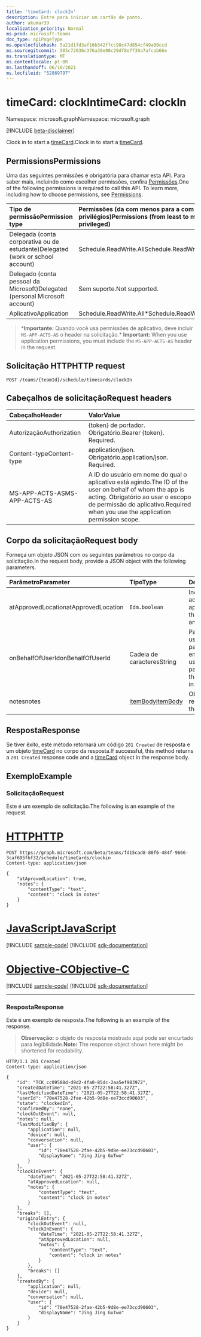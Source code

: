```yaml
---
title: 'timeCard: clockIn'
description: Entre para iniciar um cartão de ponto.
author: akumar39
localization_priority: Normal
ms.prod: microsoft-teams
doc_type: apiPageType
ms.openlocfilehash: 5a21d1fd3af16b342ffcc98c47d854cf49a00ccd
ms.sourcegitcommit: 503c72036c376a30e08c29df8e7730a7afcab66e
ms.translationtype: MT
ms.contentlocale: pt-BR
ms.lasthandoff: 06/10/2021
ms.locfileid: "52869797"
---
```

# <a name="timecard-clockin"></a><span data-ttu-id="ca6a1-103">timeCard: clockIn</span><span class="sxs-lookup"><span data-stu-id="ca6a1-103">timeCard: clockIn</span></span>

<span data-ttu-id="ca6a1-104">Namespace: microsoft.graph</span><span class="sxs-lookup"><span data-stu-id="ca6a1-104">Namespace: microsoft.graph</span></span>

[!INCLUDE [beta-disclaimer](../../includes/beta-disclaimer.md)]

<span data-ttu-id="ca6a1-105">Clock in to start a [timeCard](../resources/timeCard.md).</span><span class="sxs-lookup"><span data-stu-id="ca6a1-105">Clock in to start a [timeCard](../resources/timeCard.md).</span></span>

## <a name="permissions"></a><span data-ttu-id="ca6a1-106">Permissions</span><span class="sxs-lookup"><span data-stu-id="ca6a1-106">Permissions</span></span>

<span data-ttu-id="ca6a1-p101">Uma das seguintes permissões é obrigatória para chamar esta API. Para saber mais, incluindo como escolher permissões, confira [Permissões](/graph/permissions-reference).</span><span class="sxs-lookup"><span data-stu-id="ca6a1-p101">One of the following permissions is required to call this API. To learn more, including how to choose permissions, see [Permissions](/graph/permissions-reference).</span></span>

|<span data-ttu-id="ca6a1-109">Tipo de permissão</span><span class="sxs-lookup"><span data-stu-id="ca6a1-109">Permission type</span></span>      | <span data-ttu-id="ca6a1-110">Permissões (da com menos para a com mais privilégios)</span><span class="sxs-lookup"><span data-stu-id="ca6a1-110">Permissions (from least to most privileged)</span></span>              |
|:--------------------|:---------------------------------------------------------|
|<span data-ttu-id="ca6a1-111">Delegada (conta corporativa ou de estudante)</span><span class="sxs-lookup"><span data-stu-id="ca6a1-111">Delegated (work or school account)</span></span> | <span data-ttu-id="ca6a1-112">Schedule.ReadWrite.All</span><span class="sxs-lookup"><span data-stu-id="ca6a1-112">Schedule.ReadWrite.All</span></span>    |
|<span data-ttu-id="ca6a1-113">Delegado (conta pessoal da Microsoft)</span><span class="sxs-lookup"><span data-stu-id="ca6a1-113">Delegated (personal Microsoft account)</span></span> | <span data-ttu-id="ca6a1-114">Sem suporte.</span><span class="sxs-lookup"><span data-stu-id="ca6a1-114">Not supported.</span></span>    |
|<span data-ttu-id="ca6a1-115">Aplicativo</span><span class="sxs-lookup"><span data-stu-id="ca6a1-115">Application</span></span> | <span data-ttu-id="ca6a1-116">Schedule.ReadWrite.All\*</span><span class="sxs-lookup"><span data-stu-id="ca6a1-116">Schedule.ReadWrite.All\*</span></span> |

><span data-ttu-id="ca6a1-117">\***Importante:** Quando você usa permissões de aplicativo, deve incluir `MS-APP-ACTS-AS` o header na solicitação.</span><span class="sxs-lookup"><span data-stu-id="ca6a1-117">\* **Important:** When you use application permissions, you must include the `MS-APP-ACTS-AS` header in the request.</span></span>

## <a name="http-request"></a><span data-ttu-id="ca6a1-118">Solicitação HTTP</span><span class="sxs-lookup"><span data-stu-id="ca6a1-118">HTTP request</span></span>

<!-- { "blockType": "ignored" } -->

```http
POST /teams/{teamId}/schedule/timecards/clockIn
```

## <a name="request-headers"></a><span data-ttu-id="ca6a1-119">Cabeçalhos de solicitação</span><span class="sxs-lookup"><span data-stu-id="ca6a1-119">Request headers</span></span>

| <span data-ttu-id="ca6a1-120">Cabeçalho</span><span class="sxs-lookup"><span data-stu-id="ca6a1-120">Header</span></span>       | <span data-ttu-id="ca6a1-121">Valor</span><span class="sxs-lookup"><span data-stu-id="ca6a1-121">Value</span></span> |
|:---------------|:--------|
| <span data-ttu-id="ca6a1-122">Autorização</span><span class="sxs-lookup"><span data-stu-id="ca6a1-122">Authorization</span></span>  | <span data-ttu-id="ca6a1-p102">{token} de portador. Obrigatório.</span><span class="sxs-lookup"><span data-stu-id="ca6a1-p102">Bearer {token}. Required.</span></span>  |
| <span data-ttu-id="ca6a1-125">Content-type</span><span class="sxs-lookup"><span data-stu-id="ca6a1-125">Content-type</span></span> | <span data-ttu-id="ca6a1-p103">application/json. Obrigatório.</span><span class="sxs-lookup"><span data-stu-id="ca6a1-p103">application/json. Required.</span></span>|
| <span data-ttu-id="ca6a1-128">MS-APP-ACTS-AS</span><span class="sxs-lookup"><span data-stu-id="ca6a1-128">MS-APP-ACTS-AS</span></span> | <span data-ttu-id="ca6a1-129">A ID do usuário em nome do qual o aplicativo está agindo.</span><span class="sxs-lookup"><span data-stu-id="ca6a1-129">The ID of the user on behalf of whom the app is acting.</span></span> <span data-ttu-id="ca6a1-130">Obrigatório ao usar o escopo de permissão do aplicativo.</span><span class="sxs-lookup"><span data-stu-id="ca6a1-130">Required when you use the application permission scope.</span></span> |

## <a name="request-body"></a><span data-ttu-id="ca6a1-131">Corpo da solicitação</span><span class="sxs-lookup"><span data-stu-id="ca6a1-131">Request body</span></span>

<span data-ttu-id="ca6a1-132">Forneça um objeto JSON com os seguintes parâmetros no corpo da solicitação.</span><span class="sxs-lookup"><span data-stu-id="ca6a1-132">In the request body, provide a JSON object with the following parameters.</span></span>

| <span data-ttu-id="ca6a1-133">Parâmetro</span><span class="sxs-lookup"><span data-stu-id="ca6a1-133">Parameter</span></span>    | <span data-ttu-id="ca6a1-134">Tipo</span><span class="sxs-lookup"><span data-stu-id="ca6a1-134">Type</span></span>        | <span data-ttu-id="ca6a1-135">Descrição</span><span class="sxs-lookup"><span data-stu-id="ca6a1-135">Description</span></span> |
|:-------------|:------------|:------------|
|<span data-ttu-id="ca6a1-136">atApprovedLocation</span><span class="sxs-lookup"><span data-stu-id="ca6a1-136">atApprovedLocation</span></span>| `Edm.boolean ` | <span data-ttu-id="ca6a1-137">Indique se essa ação acontece em um local aprovado.</span><span class="sxs-lookup"><span data-stu-id="ca6a1-137">Indicate if this action happens at an approved location.</span></span>|
|<span data-ttu-id="ca6a1-138">onBehalfOfUserId</span><span class="sxs-lookup"><span data-stu-id="ca6a1-138">onBehalfOfUserId</span></span>| <span data-ttu-id="ca6a1-139">Cadeia de caracteres</span><span class="sxs-lookup"><span data-stu-id="ca6a1-139">String</span></span> | <span data-ttu-id="ca6a1-140">Parâmetro opcional usado pelo gerente para entrar no relógio em nome de um usuário.</span><span class="sxs-lookup"><span data-stu-id="ca6a1-140">Optional parameter used by the manager to clock in on behalf of a user.</span></span>|
|<span data-ttu-id="ca6a1-141">notes</span><span class="sxs-lookup"><span data-stu-id="ca6a1-141">notes</span></span>| [<span data-ttu-id="ca6a1-142">itemBody</span><span class="sxs-lookup"><span data-stu-id="ca6a1-142">itemBody</span></span>](../resources/itembody.md)  |<span data-ttu-id="ca6a1-143">Observações para o relógio em.</span><span class="sxs-lookup"><span data-stu-id="ca6a1-143">Notes for the clock in.</span></span> |

## <a name="response"></a><span data-ttu-id="ca6a1-144">Resposta</span><span class="sxs-lookup"><span data-stu-id="ca6a1-144">Response</span></span>

<span data-ttu-id="ca6a1-145">Se tiver êxito, este método retornará um código `201 Created` de resposta e um objeto [timeCard](../resources/timeCard.md) no corpo da resposta.</span><span class="sxs-lookup"><span data-stu-id="ca6a1-145">If successful, this method returns a `201 Created` response code and a [timeCard](../resources/timeCard.md) object in the response body.</span></span>

## <a name="example"></a><span data-ttu-id="ca6a1-146">Exemplo</span><span class="sxs-lookup"><span data-stu-id="ca6a1-146">Example</span></span>

### <a name="request"></a><span data-ttu-id="ca6a1-147">Solicitação</span><span class="sxs-lookup"><span data-stu-id="ca6a1-147">Request</span></span>
<span data-ttu-id="ca6a1-148">Este é um exemplo de solicitação.</span><span class="sxs-lookup"><span data-stu-id="ca6a1-148">The following is an example of the request.</span></span> 

# <a name="http"></a>[<span data-ttu-id="ca6a1-149">HTTP</span><span class="sxs-lookup"><span data-stu-id="ca6a1-149">HTTP</span></span>](#tab/http)
<!-- {
  "blockType": "request",
  "name": "timecard-clockin"
}-->

```http
POST https://graph.microsoft.com/beta/teams/fd15cad8-80f6-484f-9666-3caf695fbf32/schedule/timeCards/clockin
Content-type: application/json

{
    "atAprovedLocation": true,
    "notes": {
        "contentType": "text",
        "content": "clock in notes"
    }
}
```
# <a name="javascript"></a>[<span data-ttu-id="ca6a1-150">JavaScript</span><span class="sxs-lookup"><span data-stu-id="ca6a1-150">JavaScript</span></span>](#tab/javascript)
[!INCLUDE [sample-code](../includes/snippets/javascript/timecard-clockin-javascript-snippets.md)]
[!INCLUDE [sdk-documentation](../includes/snippets/snippets-sdk-documentation-link.md)]

# <a name="objective-c"></a>[<span data-ttu-id="ca6a1-151">Objective-C</span><span class="sxs-lookup"><span data-stu-id="ca6a1-151">Objective-C</span></span>](#tab/objc)
[!INCLUDE [sample-code](../includes/snippets/objc/timecard-clockin-objc-snippets.md)]
[!INCLUDE [sdk-documentation](../includes/snippets/snippets-sdk-documentation-link.md)]

---


### <a name="response"></a><span data-ttu-id="ca6a1-152">Resposta</span><span class="sxs-lookup"><span data-stu-id="ca6a1-152">Response</span></span>

<span data-ttu-id="ca6a1-153">Este é um exemplo de resposta.</span><span class="sxs-lookup"><span data-stu-id="ca6a1-153">The following is an example of the response.</span></span> 

><span data-ttu-id="ca6a1-154">**Observação:** o objeto de resposta mostrado aqui pode ser encurtado para legibilidade.</span><span class="sxs-lookup"><span data-stu-id="ca6a1-154">**Note:** The response object shown here might be shortened for readability.</span></span>
<!-- {
  "blockType": "response",
  "truncated": true,
  "@odata.type": "microsoft.graph.timeCard"
} -->

```http
HTTP/1.1 201 Created
Content-type: application/json

{
    "id": "TCK_cc09588d-d9d2-4fa0-85dc-2aa5ef983972",
    "createdDateTime": "2021-05-27T22:58:41.327Z",
    "lastModifiedDateTime": "2021-05-27T22:58:41.327Z",
    "userId": "70e47528-2fae-42b5-9d8e-ee73ccd90603",
    "state": "clockedIn",
    "confirmedBy": "none",
    "clockOutEvent": null,
    "notes": null,
    "lastModifiedBy": {
        "application": null,
        "device": null,
        "conversation": null,
        "user": {
            "id": "70e47528-2fae-42b5-9d8e-ee73ccd90603",
            "displayName": "Jing Jing GuTwo"
        }
    },
    "clockInEvent": {
        "dateTime": "2021-05-27T22:58:41.327Z",
        "atApprovedLocation": null,
        "notes": {
            "contentType": "text",
            "content": "clock in notes"
        }
    },
    "breaks": [],
    "originalEntry": {
        "clockOutEvent": null,
        "clockInEvent": {
            "dateTime": "2021-05-27T22:58:41.327Z",
            "atApprovedLocation": null,
            "notes": {
                "contentType": "text",
                "content": "clock in notes"
            }
        },
        "breaks": []
    },
    "createdBy": {
        "application": null,
        "device": null,
        "conversation": null,
        "user": {
            "id": "70e47528-2fae-42b5-9d8e-ee73ccd90603",
            "displayName": "Jing Jing GuTwo"
        }
    }
}
```

<!-- uuid: 8fcb5dbc-d5aa-4681-8e31-b001d5168d79
2015-10-25 14:57:30 UTC -->
<!--
{
  "type": "#page.annotation",
  "description": "Clock In",
  "keywords": "",
  "section": "documentation",
  "tocPath": "",
  "suppressions": [
  ]
}
-->
